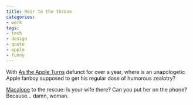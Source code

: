```yaml
---
title: Heir to the throne
categories:
- work
tags:
- tech
- design
- quote
- apple
- funny
---
```


With [As the Apple Turns][1] defunct for over a year, where is an unapologetic Apple fanboy supposed to get his regular dose of humorous zealotry?

[Macalope][2] to the rescue:
Is your wife there? Can you put her on the phone? Because... damn, woman.

   [1]: http://www.appleturns.com/
   [2]: http://www.macalope.com/
